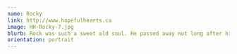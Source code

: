```yaml
---
name: Rocky
link: http://www.hopefulhearts.ca
image: HH-Rocky-7.jpg
blurb: Rock was such a sweet old soul. He passed away not long after his Rescue Pawtrait, but not before he was adopted into an amazing forever family who loved him dearly.
orientation: portrait
---
```

